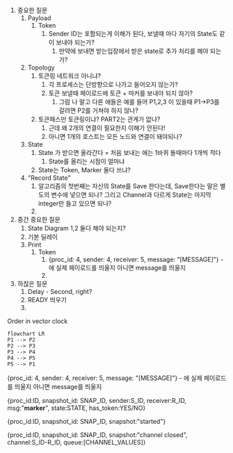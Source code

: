1. 중요한 질문
	1. Payload
		1. Token
			1. Sender ID는 포함되는게 이해가 된다, 보낼때 마다 자기의 State도 같이 보내야 되는가?
				1. 만약에 보내면 받는입장에서 받은 state로 추가 처리를 해야 되는가?
	2. Topology
		1. 토큰링 네트워크 아니냐?
			1. 각 프로세스는 단방향으로 나가고 들어오지 않는가?
			2. 토큰 보낼때 페이로드에 토큰 + 마커를 보내야 되지 않아?
				1. 그럼 나 말고 다른 애들은 예를 들어 P1,2,3 이 있을때 P1->P3를 갈려면 P2를 거쳐야 하지 않나?
		2. 토큰패스만 토큰링이냐? PART2는 관계가 없나?
			1. 근데 왜 2개의 연결이 필요한지 이해가 안된다!
			2. 아니면 1개의 호스트는 모든 노드와 연결이 돼야되나?
	3. State
		1. State 가 받으면 올라간다 = 처음 보내는 애는 1바퀴 돌때마다 1개씩 적다
			1. State를 올리는 시점이 얼마냐
		2. State는 Token, Marker 둘다 쓰냐?
	4. "Record State" 
		1. 알고리즘의 첫번째는 자신의 State를 Save 한다는데, Save한다는 말은 별도의 변수에 넣으면 되나? 그리고 Channel과 다르게 State는 마지막 integer만 들고 있으면 되나?
		2. 
2. 중간 중요한 질문
	1. State Diagram 1,2 둘다 해야 되는지?
	2. 기본 딜레이
	3. Print
		1. Token
			1. {proc_id: 4, sender: 4, receiver: 5, message: "[MESSAGE]"} - 에 실제 페이로드를 띄울지 아니면 message를 띄울지
			2. 
3. 하찮은 질문
	1. Delay - Second, right?
	2. READY 띄우기
	3. 
	


Order in vector clock

```mermaid
flowchart LR
P1 --> P2
P2 --> P3
P3 --> P4
P4 --> P5
P5 --> P1

```

{proc_id: 4, sender: 4, receiver: 5, message: "[MESSAGE]"} - 에 실제 페이로드를 띄울지 아니면 message를 띄울지

{proc_id:ID, snapshot_id: SNAP_ID, sender:S_ID, receiver:R_ID, msg:"**marker**",
state:STATE, has_token:YES/NO}

{proc_id:ID, snapshot_id: SNAP_ID, snapshot:"started"}

{proc_id:ID, snapshot_id: SNAP_ID, snapshot:"channel closed", channel:S_ID-R_ID,
queue:[CHANNEL_VALUES]}
